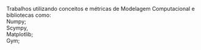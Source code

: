 Trabalhos utilizando conceitos e métricas de Modelagem Computacional e bibliotecas como:  
Numpy;  
Scympy,   
Matplotlib;  
Gym;
